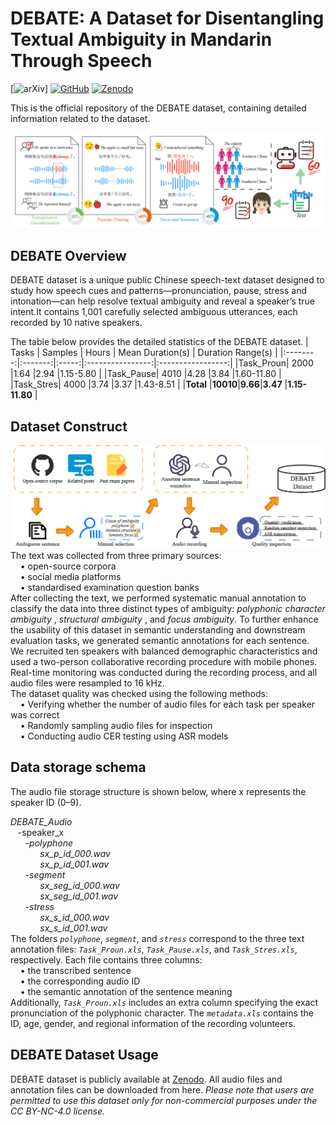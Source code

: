 # DEBATE: A Dataset for Disentangling Textual Ambiguity in Mandarin Through Speech
[![arXiv](https://img.shields.io/badge/Arxiv-paper-blue)]  [![GitHub](https://img.shields.io/badge/GitHub-Repo-green)](https://github.com/SmileHnu/DEBATE) [![Zenodo](https://img.shields.io/badge/Zenodo-dataset-yellow)](https://zenodo.org/records/15609922)

This is the official repository of the DEBATE dataset, containing detailed information related to the dataset.
<div align="center"><img width="600px" src="figure/overview.png" /></div>

## DEBATE Overview

DEBATE dataset is a unique public Chinese speech-text dataset designed to study how speech cues and patterns—pronunciation, pause, stress and intonation—can help resolve textual ambiguity and reveal a speaker’s true intent.It contains 1,001 carefully selected ambiguous utterances, each recorded by 10 native speakers. 

The table below provides the detailed statistics of the DEBATE dataset.
|   Tasks  | Samples | Hours | Mean Duration(s) | Duration Range(s) |
|:--------:|:-------:|:-----:|:----------------:|:-----------------:|
|Task_Proun| 2000    |1.64   |2.94              |1.15-5.80          |
|Task_Pause| 4010    |4.28   |3.84              |1.60-11.80         |
|Task_Stres| 4000    |3.74   |3.37              |1.43-8.51          |
|**Total** |**10010**|**9.66**|**3.47**         |**1.15-11.80**     |

## Dataset Construct
<div align="center"><img width="600px" src="figure/pipeline.png" /></div>
The text was collected from three primary sources:<br>
&nbsp;&nbsp;&nbsp;&nbsp;&bull; open-source corpora<br>
&nbsp;&nbsp;&nbsp;&nbsp;&bull; social media platforms<br>
&nbsp;&nbsp;&nbsp;&nbsp;&bull; standardised examination question banks<br>
After collecting the text, we performed systematic manual annotation to classify the data into three distinct types of ambiguity: <i>polyphonic character ambiguity</i> , <i>structural ambiguity</i> , and <i>focus ambiguity</i>. To further enhance the usability of this dataset in semantic understanding and downstream evaluation tasks, we generated semantic annotations for each sentence. <br>
We recruited ten speakers with balanced demographic characteristics and used a two-person collaborative recording procedure with mobile phones. Real-time monitoring was conducted during the recording process, and all audio files were resampled to 16 kHz.<br>
The dataset quality was checked using the following methods:<br>
&nbsp;&nbsp;&nbsp;&nbsp;&bull; Verifying whether the number of audio files for each task per speaker was correct<br>
&nbsp;&nbsp;&nbsp;&nbsp;&bull; Randomly sampling audio files for inspection<br>
&nbsp;&nbsp;&nbsp;&nbsp;&bull; Conducting audio CER testing using ASR models

## Data storage schema
The audio file storage structure is shown below, where x represents the speaker ID (0–9).

<i>DEBATE_Audio</i><br>
&nbsp;&nbsp;&nbsp;-speaker_x<br>
&nbsp;&nbsp;&nbsp;&nbsp;&nbsp;&nbsp;-<i>polyphone</i><br>
&nbsp;&nbsp;&nbsp;&nbsp;&nbsp;&nbsp;&nbsp;&nbsp;&nbsp;&nbsp;&nbsp;&nbsp;<i>sx_p_id_000.wav</i><br>
&nbsp;&nbsp;&nbsp;&nbsp;&nbsp;&nbsp;&nbsp;&nbsp;&nbsp;&nbsp;&nbsp;&nbsp;<i>sx_p_id_001.wav</i><br>
&nbsp;&nbsp;&nbsp;&nbsp;&nbsp;&nbsp;-<i>segment</i><br>
&nbsp;&nbsp;&nbsp;&nbsp;&nbsp;&nbsp;&nbsp;&nbsp;&nbsp;&nbsp;&nbsp;&nbsp;<i>sx_seg_id_000.wav</i><br>
&nbsp;&nbsp;&nbsp;&nbsp;&nbsp;&nbsp;&nbsp;&nbsp;&nbsp;&nbsp;&nbsp;&nbsp;<i>sx_seg_id_001.wav</i><br>
&nbsp;&nbsp;&nbsp;&nbsp;&nbsp;&nbsp;-<i>stress</i><br>
&nbsp;&nbsp;&nbsp;&nbsp;&nbsp;&nbsp;&nbsp;&nbsp;&nbsp;&nbsp;&nbsp;&nbsp;<i>sx_s_id_000.wav</i><br>
&nbsp;&nbsp;&nbsp;&nbsp;&nbsp;&nbsp;&nbsp;&nbsp;&nbsp;&nbsp;&nbsp;&nbsp;<i>sx_s_id_001.wav</i><br>
The folders <code><i>polyphone</i></code>, <code><i>segment</i></code>, and <code><i>stress</i></code> correspond to the three text annotation files: <code><i>Task_Proun.xls</i></code>, <code><i>Task_Pause.xls</i></code>, and <code><i>Task_Stres.xls</i></code>, respectively. Each file contains three columns:<br>
&nbsp;&nbsp;&nbsp;&nbsp;&bull; the transcribed sentence<br>
&nbsp;&nbsp;&nbsp;&nbsp;&bull; the corresponding audio ID<br>
&nbsp;&nbsp;&nbsp;&nbsp;&bull; the semantic annotation of the sentence meaning<br>
Additionally, <code><i>Task_Proun.xls</i></code> includes an extra column specifying the exact pronunciation of the polyphonic character. The <code><i>metadata.xls</i></code> contains the ID, age, gender, and regional information of the recording volunteers.

## DEBATE Dataset Usage
DEBATE dataset is publicly available at [Zenodo](https://zenodo.org/records/15609922). All audio files and annotation files can be downloaded from here. <i>Please note that users are permitted to use this dataset only for non-commercial purposes under the CC BY-NC-4.0 license.</i>
